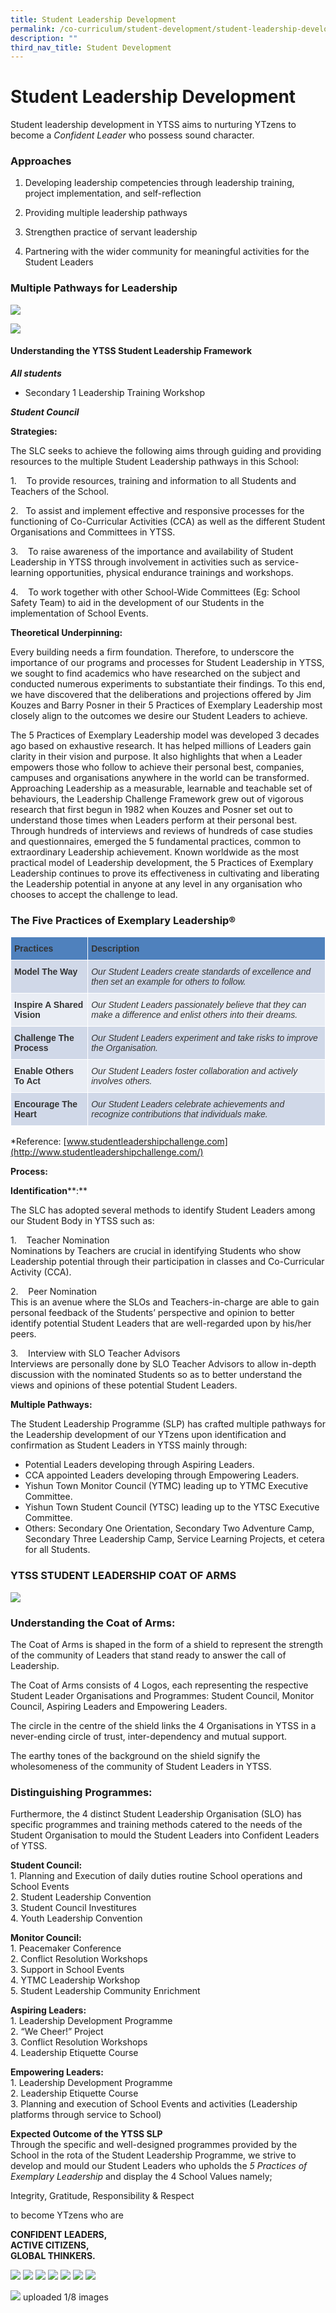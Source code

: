 ```yaml
---
title: Student Leadership Development
permalink: /co-curriculum/student-development/student-leadership-development/
description: ""
third_nav_title: Student Development
---
```

# **Student Leadership Development**

Student leadership development in YTSS aims to nurturing YTzens to become a *Confident Leader* who possess sound character.

### **Approaches**
1.	Developing leadership competencies through leadership training, project implementation, and self-reflection

2.	Providing multiple leadership pathways

3.	Strengthen practice of servant leadership

4.	Partnering with the wider community for meaningful activities for the Student Leaders

### **Multiple Pathways for Leadership**
![](/images/sl%20infographic.png)



![](/images/Star.jpg)


#### **Understanding the YTSS Student Leadership Framework**

***All students***
* Secondary 1 Leadership Training Workshop

***Student Council***

**Strategies:**

The SLC seeks to achieve the following aims through guiding and providing resources to the multiple Student Leadership pathways in this School:

1\. &nbsp; &nbsp;To provide resources, training and information to all Students and Teachers of the School.

2\.&nbsp; &nbsp;To assist and implement effective and responsive processes for the functioning of Co-Curricular Activities (CCA) as well as&nbsp;the different Student Organisations and Committees in YTSS.&nbsp;

3\. &nbsp; &nbsp;To raise awareness of the importance and availability of Student Leadership in YTSS through involvement in activities such&nbsp;as service-learning opportunities, physical endurance trainings and workshops.&nbsp;

4\. &nbsp; &nbsp;To work together with other School-Wide Committees (Eg: School Safety Team) to aid in the development of our Students in the implementation of School Events.

**Theoretical Underpinning:**

Every building needs a firm foundation. Therefore, to underscore the importance of our programs and processes for Student Leadership in YTSS, we sought to find academics who have researched on the subject and conducted numerous experiments to substantiate their findings. To this end, we have discovered that the deliberations and projections offered by Jim Kouzes and Barry Posner in their 5 Practices of Exemplary Leadership most closely align to the outcomes we desire our Student Leaders to achieve.  
  
The 5 Practices of Exemplary Leadership model was developed 3 decades ago based on exhaustive research. It has helped millions of Leaders gain clarity in their vision and purpose. It also highlights that when a Leader empowers those who follow to achieve their personal best, companies, campuses and organisations anywhere in the world can be transformed. Approaching Leadership as a measurable, learnable and teachable set of behaviours, the Leadership Challenge Framework grew out of vigorous research that first begun in 1982 when Kouzes and Posner set out to understand those times when Leaders perform at their personal best. Through hundreds of interviews and reviews of hundreds of case studies and questionnaires, emerged the 5 fundamental practices, common to extraordinary Leadership achievement. Known worldwide as the most practical model of Leadership development, the 5 Practices of Exemplary Leadership continues to prove its effectiveness in cultivating and liberating the Leadership potential in anyone at any level in any organisation who chooses to accept the challenge to lead.


### **The Five Practices of Exemplary Leadership®**


<table style="border-collapse:collapse;border-spacing:0" class="tg"><thead><tr><th style="background-color:#4F81BD;border-color:#ffffff;border-style:solid;border-width:1px;color:#333;font-family:Arial, sans-serif;font-size:14px;font-weight:bold;overflow:hidden;padding:10px 5px;text-align:left;vertical-align:top;word-break:normal">Practices</th><th style="background-color:#4F81BD;border-color:#ffffff;border-style:solid;border-width:1px;color:#333;font-family:Arial, sans-serif;font-size:14px;font-weight:bold;overflow:hidden;padding:10px 5px;text-align:left;vertical-align:top;word-break:normal">Description</th></tr></thead><tbody><tr><td style="background-color:#D0D8E8;border-color:#ffffff;border-style:solid;border-width:1px;color:#333;font-family:Arial, sans-serif;font-size:14px;font-weight:bold;overflow:hidden;padding:10px 5px;text-align:left;vertical-align:top;word-break:normal">Model The Way</td><td style="background-color:#D0D8E8;border-color:#ffffff;border-style:solid;border-width:1px;color:#333;font-family:Arial, sans-serif;font-size:14px;font-style:italic;overflow:hidden;padding:10px 5px;text-align:left;vertical-align:top;word-break:normal">Our Student Leaders create standards of excellence and then set an example for others to follow. </td></tr><tr><td style="background-color:#E9EDF4;border-color:#ffffff;border-style:solid;border-width:1px;color:#333;font-family:Arial, sans-serif;font-size:14px;font-weight:bold;overflow:hidden;padding:10px 5px;text-align:left;vertical-align:top;word-break:normal">Inspire A Shared Vision</td><td style="background-color:#E9EDF4;border-color:#ffffff;border-style:solid;border-width:1px;color:#333;font-family:Arial, sans-serif;font-size:14px;font-style:italic;overflow:hidden;padding:10px 5px;text-align:left;vertical-align:top;word-break:normal">Our Student Leaders passionately believe that they can make a difference and enlist others into their dreams.</td></tr><tr><td style="background-color:#D0D8E8;border-color:#ffffff;border-style:solid;border-width:1px;color:#333;font-family:Arial, sans-serif;font-size:14px;font-weight:bold;overflow:hidden;padding:10px 5px;text-align:left;vertical-align:top;word-break:normal">Challenge The Process</td><td style="background-color:#D0D8E8;border-color:#ffffff;border-style:solid;border-width:1px;color:#333;font-family:Arial, sans-serif;font-size:14px;font-style:italic;overflow:hidden;padding:10px 5px;text-align:left;vertical-align:top;word-break:normal">Our Student Leaders experiment and take risks to improve the Organisation.</td></tr><tr><td style="background-color:#E9EDF4;border-color:#ffffff;border-style:solid;border-width:1px;color:#333;font-family:Arial, sans-serif;font-size:14px;font-weight:bold;overflow:hidden;padding:10px 5px;text-align:left;vertical-align:top;word-break:normal">Enable Others To Act</td><td style="background-color:#E9EDF4;border-color:#ffffff;border-style:solid;border-width:1px;color:#333;font-family:Arial, sans-serif;font-size:14px;font-style:italic;overflow:hidden;padding:10px 5px;text-align:left;vertical-align:top;word-break:normal">Our Student Leaders foster collaboration and actively involves others.  </td></tr><tr><td style="background-color:#D0D8E8;border-color:#ffffff;border-style:solid;border-width:1px;color:#333;font-family:Arial, sans-serif;font-size:14px;font-weight:bold;overflow:hidden;padding:10px 5px;text-align:left;vertical-align:top;word-break:normal">Encourage The Heart</td><td style="background-color:#D0D8E8;border-color:#ffffff;border-style:solid;border-width:1px;color:#333;font-family:Arial, sans-serif;font-size:14px;font-style:italic;overflow:hidden;padding:10px 5px;text-align:left;vertical-align:top;word-break:normal">Our Student Leaders celebrate achievements and recognize contributions that individuals make.</td></tr></tbody></table>

\*Reference:&nbsp;[www.studentleadershipchallenge.com](http://www.studentleadershipchallenge.com/)






**Process:**

**Identification****:**

The SLC has adopted several methods to identify Student Leaders among our Student Body in YTSS such as:

1\.&nbsp;&nbsp;&nbsp;&nbsp;Teacher Nomination   
Nominations by Teachers are crucial in identifying Students who show Leadership potential through their participation in classes and Co-Curricular Activity (CCA).

2\.&nbsp;&nbsp;&nbsp;&nbsp;Peer Nomination    
This is an avenue where the SLOs and Teachers-in-charge are able to gain personal feedback of the Students’ perspective and opinion to better identify potential Student Leaders that are well-regarded upon by his/her peers.

3\.&nbsp;&nbsp;&nbsp;&nbsp;Interview with SLO Teacher Advisors    
Interviews are personally done by SLO Teacher Advisors to allow in-depth discussion with the nominated Students so&nbsp;as to better understand the views and opinions of these potential Student Leaders.

**Multiple Pathways:**

The Student Leadership Programme (SLP) has crafted multiple pathways for the Leadership development of our YTzens upon identification and confirmation as Student Leaders in YTSS mainly through:

* Potential Leaders developing through Aspiring Leaders.
* CCA appointed Leaders developing through Empowering Leaders.
* Yishun Town Monitor Council (YTMC) leading up to YTMC Executive Committee.
* Yishun Town Student Council (YTSC) leading up to the YTSC Executive Committee.
* Others: Secondary One Orientation, Secondary Two Adventure Camp, Secondary Three Leadership Camp,&nbsp;Service Learning Projects, et cetera for all Students.


### **YTSS STUDENT LEADERSHIP COAT OF ARMS**

![](/images/inspire.jpg)

### **Understanding the Coat of Arms:**

The Coat of Arms is shaped in the form of a shield to represent the strength of the community of Leaders that stand ready to answer the call of Leadership.

The Coat of Arms consists of 4 Logos, each representing the respective Student Leader Organisations and Programmes: Student Council, Monitor Council, Aspiring Leaders and Empowering Leaders.

The circle in the centre of the shield links the 4 Organisations in YTSS in a never-ending circle of trust, inter-dependency and mutual support.

The earthy tones of the background on the shield signify the wholesomeness of the community of Student Leaders in YTSS.

### **Distinguishing Programmes:**

Furthermore, the 4 distinct Student Leadership Organisation (SLO) has specific programmes and training methods catered to the needs of the Student Organisation to mould the Student Leaders into Confident Leaders of YTSS.

**Student Council:**   
1\. Planning and Execution of daily duties routine School operations and School Events   
2\. Student Leadership Convention  
3\.&nbsp;Student Council Investitures   
4\. Youth Leadership Convention

**Monitor Council:**   
1\.&nbsp;Peacemaker Conference   
2\.&nbsp;Conflict Resolution Workshops   
3\.&nbsp;Support in School Events   
4\.&nbsp;YTMC Leadership Workshop   
5\.&nbsp;Student Leadership Community Enrichment

**Aspiring Leaders:**   
1\.&nbsp;Leadership Development Programme   
2\. “We Cheer!” Project    
3\.&nbsp;Conflict Resolution Workshops    
4\.&nbsp;Leadership Etiquette Course

**Empowering Leaders:**   
1\. Leadership Development Programme      
2\.&nbsp;Leadership Etiquette Course    
3\.&nbsp;Planning and execution of School Events and activities (Leadership platforms through service to School)

**Expected Outcome of the YTSS SLP**   
Through the specific and well-designed programmes provided by the School in the rota of the Student Leadership Programme, we strive to develop and mould our Student Leaders who upholds the&nbsp;_5 Practices of Exemplary Leadership_&nbsp;and display the 4 School Values namely;

Integrity, Gratitude, Responsibility &amp; Respect

to become YTzens who are  

**CONFIDENT LEADERS,**&nbsp;   
**ACTIVE CITIZENS,**   
**GLOBAL THINKERS.**


![](/images/sch%20val.jpg)
![](/images/LT.jpg)
![](/images/1(1).jpg)
![](/images/2(1).jpg)
![](/images/3(1).jpg)
![](/images/4(1).jpg)
![](/images/5(1).jpg)

![](/images/1Teaching%20the%20Sec%201s%20our%20School%20Rally%20during%20Orientation.jpg)
uploaded 1/8 images